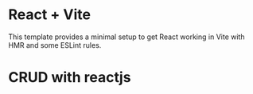 # React + Vite

This template provides a minimal setup to get React working in Vite with HMR and some ESLint rules.

# CRUD with reactjs
